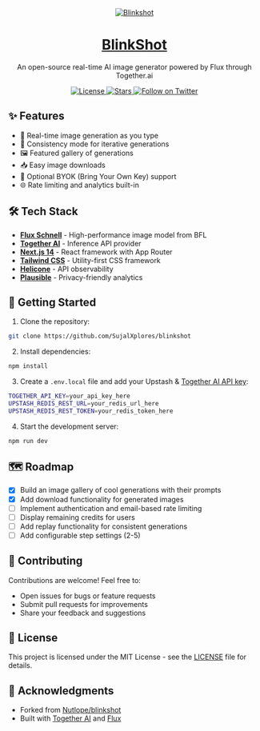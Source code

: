 <div align="center">
  <a href="https://www.blinkshot.io">
    <img alt="Blinkshot" src="./public/og-image.png">
    <h1>BlinkShot</h1>
  </a>

  <p>
    An open-source real-time AI image generator powered by Flux through Together.ai
  </p>

  <p>
    <a href="https://github.com/SujalXplores/blinkshot/blob/main/LICENSE">
      <img src="https://img.shields.io/github/license/SujalXplores/blinkshot?style=flat-square" alt="License" />
    </a>
    <a href="https://github.com/SujalXplores/blinkshot/stargazers">
      <img src="https://img.shields.io/github/stars/SujalXplores/blinkshot?style=flat-square" alt="Stars" />
    </a>
    <a href="https://twitter.com/sujal_shah10">
      <img src="https://img.shields.io/twitter/follow/sujal_shah10?style=flat-square&logo=twitter" alt="Follow on Twitter" />
    </a>
  </p>
</div>

## ✨ Features

- 🚀 Real-time image generation as you type
- 🎨 Consistency mode for iterative generations
- 🖼️ Featured gallery of generations
- 📥 Easy image downloads
- 🔑 Optional BYOK (Bring Your Own Key) support
- 🌐 Rate limiting and analytics built-in

## 🛠️ Tech Stack

- [**Flux Schnell**](https://www.dub.sh/together-flux/) - High-performance image model from BFL
- [**Together AI**](https://www.dub.sh/together-ai) - Inference API provider
- [**Next.js 14**](https://nextjs.org/) - React framework with App Router
- [**Tailwind CSS**](https://tailwindcss.com) - Utility-first CSS framework
- [**Helicone**](https://helicone.ai) - API observability
- [**Plausible**](https://plausible.io) - Privacy-friendly analytics

## 🚀 Getting Started

1. Clone the repository:

```bash
git clone https://github.com/SujalXplores/blinkshot
```

2. Install dependencies:

```bash
npm install
```

3. Create a `.env.local` file and add your Upstash & [Together AI API key](https://www.dub.sh/together-ai):

```bash
TOGETHER_API_KEY=your_api_key_here
UPSTASH_REDIS_REST_URL=your_redis_url_here
UPSTASH_REDIS_REST_TOKEN=your_redis_token_here
```

4. Start the development server:

```bash
npm run dev
```

## 🗺️ Roadmap

- [x] Build an image gallery of cool generations with their prompts
- [x] Add download functionality for generated images
- [ ] Implement authentication and email-based rate limiting
- [ ] Display remaining credits for users
- [ ] Add replay functionality for consistent generations
- [ ] Add configurable step settings (2-5)

## 🤝 Contributing

Contributions are welcome! Feel free to:
- Open issues for bugs or feature requests
- Submit pull requests for improvements
- Share your feedback and suggestions

## 📝 License

This project is licensed under the MIT License - see the [LICENSE](LICENSE) file for details.

## 🙏 Acknowledgments

- Forked from [Nutlope/blinkshot](https://github.com/Nutlope/blinkshot)
- Built with [Together AI](https://www.together.ai) and [Flux](https://dub.sh/together-flux)
